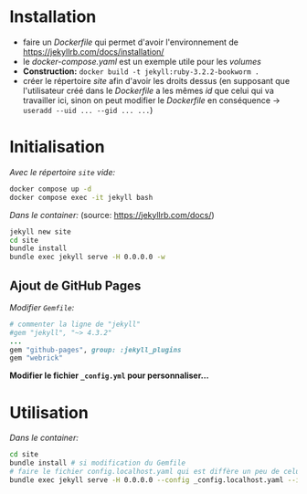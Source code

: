 Installation
============

- faire un *Dockerfile* qui permet d'avoir l'environnement de https://jekyllrb.com/docs/installation/
- le *docker-compose.yaml* est un exemple utile pour les *volumes*
- **Construction:** `docker build -t jekyll:ruby-3.2.2-bookworm .`
- créer le répertoire *site* afin d'avoir les droits dessus (en supposant que l'utilisateur créé dans le *Dockerfile* a les mêmes *id* que celui qui va travailler ici, sinon on peut modifier le *Dockerfile* en conséquence -> `useradd --uid ... --gid ... ...`)

Initialisation
==============

*Avec le répertoire `site` vide:*
```sh
docker compose up -d
docker compose exec -it jekyll bash
```
*Dans le container:* (source: https://jekyllrb.com/docs/)
```sh
jekyll new site
cd site
bundle install
bundle exec jekyll serve -H 0.0.0.0 -w
```
Ajout de **GitHub Pages**
-------------------------
*Modifier `Gemfile`:*
```ruby
# commenter la ligne de "jekyll"
#gem "jekyll", "~> 4.3.2"
...
gem "github-pages", group: :jekyll_plugins
gem "webrick"
```

**Modifier le fichier `_config.yml` pour personnaliser...**

Utilisation
===========

*Dans le container:*
```sh
cd site
bundle install # si modification du Gemfile
# faire le fichier config.localhost.yaml qui est diffère un peu de celui de github-pages
bundle exec jekyll serve -H 0.0.0.0 --config _config.localhost.yaml --incremental --strict_front_matter --drafts
```
